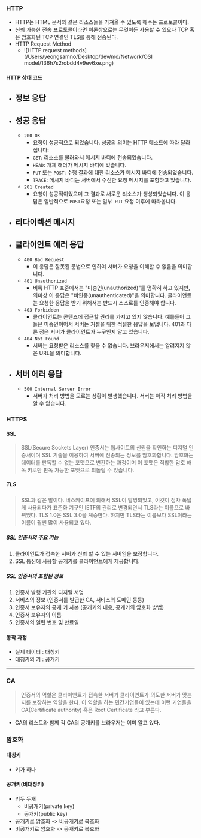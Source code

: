 ### HTTP

* HTTP는 HTML 문서와 같은 리소스들을 가져올 수 있도록 해주는 프로토콜이다.
* 신뢰 가능한 전송 프로토콜이라면 이론상으로는 무엇이든 사용할 수 있으나 TCP 혹은 암호화된 TCP 연결인 TLS를 통해 전송된다.
* HTTP Request Method
  * ![HTTP request methods](/Users/yeongsamno/Desktop/dev/md/Network/OSI model/136h7s2robdd4v9ev6xe.png)



#### HTTP 상태 코드

* ## 정보 응답

* ## 성공 응답

  * `200 OK`
    * 요청이 성공적으로 되었습니다. 성공의 의미는 HTTP 메소드에 따라 달라집니다:
    * `GET`: 리소스를 불러와서 메시지 바디에 전송되었습니다.
    * `HEAD`: 개체 해더가 메시지 바디에 있습니다.
    * `PUT` 또는 `POST`: 수행 결과에 대한 리소스가 메시지 바디에 전송되었습니다.
    * `TRACE`: 메시지 바디는 서버에서 수신한 요청 메시지를 포함하고 있습니다.
  * `201 Created`
    * 요청이 성공적이었으며 그 결과로 새로운 리소스가 생성되었습니다. 이 응답은 일반적으로 `POST`요청 또는 일부` PUT` 요청 이후에 따라옵니다.

* ## 리다이렉션 메시지

* ## 클라이언트 에러 응답

  * `400 Bad Request`
    * 이 응답은 잘못된 문법으로 인하여 서버가 요청을 이해할 수 없음을 의미합니다.
  * `401 Unauthorized`
    * 비록 HTTP 표준에서는 "미승인(unauthorized)"를 명확히 하고 있지만, 의미상 이 응답은 "비인증(unauthenticated)"을 의미합니다. 클라이언트는 요청한 응답을 받기 위해서는 반드시 스스로를 인증해야 합니다.
  * `403 Forbidden`
    * 클라이언트는 콘텐츠에 접근할 권리를 가지고 있지 않습니다. 예를들어 그들은 미승인이어서 서버는 거절을 위한 적절한 응답을 보냅니다. 401과 다른 점은 서버가 클라이언트가 누구인지 알고 있습니다.
  * `404 Not Found`
    * 서버는 요청받은 리소스를 찾을 수 없습니다. 브라우저에서는 알려지지 않은 URL을 의미합니다. 

* ## 서버 에러 응답

  * `500 Internal Server Error` 
    * 서버가 처리 방법을 모르는 상황이 발생했습니다. 서버는 아직 처리 방법을 알 수 없습니다.

  

### HTTPS

#### SSL

>  SSL(Secure Sockets Layer) 인증서는 웹사이트의 신원을 확인하는 디지털 인증서이며 SSL 기술을 이용하여 서버에 전송되는 정보를 암호화합니다. 암호화는 데이터를 판독할 수 없는 포맷으로 변환하는 과정이며 이 포맷은 적합한 암호 해독 키로만 판독 가능한 포맷으로 되돌릴 수 있습니다.

##### TLS

> SSL과 같은 말이다. 네스케이프에 의해서 SSL이 발명되었고, 이것이 점차 폭넓게 사용되다가 표준화 기구인 IETF의 관리로 변경되면서 TLS라는 이름으로 바뀌었다. TLS 1.0은 SSL 3.0을 계승한다. 하지만 TLS라는 이름보다 SSL이라는 이름이 훨씬 많이 사용되고 있다.

##### SSL 인증서의 주요 기능

1. 클라이언트가 접속한 서버가 신뢰 할 수 있는 서버임을 보장합니다.
2. SSL 통신에 사용할 공개키를 클라이언트에게 제공합니다.

##### SSL 인증서의 포함된 정보

1. 인증서 발행 기관의 디지털 서명
2. 서비스의 정보 (인증서를 발급한 CA, 서비스의 도메인 등등)
3. 인증서 보유자의 공개 키 사본 (공개키의 내용, 공개키의 암호화 방법)
4. 인증서 보유자의 이름
5. 인증서의 일련 번호 및 만료일

#### 동작 과정

- 실제 데이터 : 대칭키
- 대칭키의 키 : 공개키



___



### CA

> 인증서의 역할은 클라이언트가 접속한 서버가 클라이언트가 의도한 서버가 맞는지를 보장하는 역할을 한다. 이 역할을 하는 민간기업들이 있는데 이런 기업들을 CA(Certificate authority) 혹은 Root Certificate 라고 부른다.

* CA의 리스트와 함께 각 CA의 공개키를 브라우저는 이미 알고 있다.



### 암호화

#### 대칭키

* 키가 하나

#### 공개키(비대칭키)

* 키두 두개
  * 비공개키(private key)
  * 공개키(public key)
* 공개키로 암호화 -> 비공개키로 복호화
* 비공개키로 암호화 -> 공개키로 복호화



